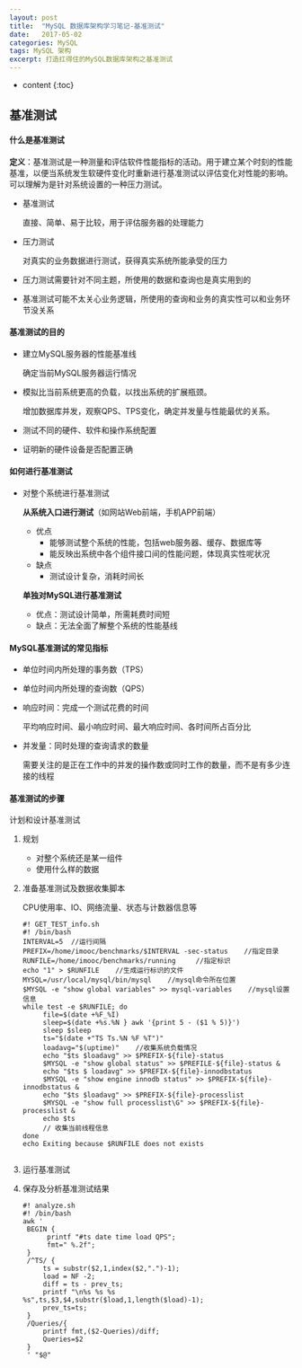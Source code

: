 ```yaml
---
layout: post
title:  "MySQL 数据库架构学习笔记-基准测试"
date:   2017-05-02
categories: MySQL
tags: MySQL 架构
excerpt: 打造扛得住的MySQL数据库架构之基准测试
---
```


* content
{:toc}


## 基准测试

#### 什么是基准测试

**定义**：基准测试是一种测量和评估软件性能指标的活动。用于建立某个时刻的性能基准，以便当系统发生软硬件变化时重新进行基准测试以评估变化对性能的影响。可以理解为是针对系统设置的一种压力测试。

* 基准测试

  直接、简单、易于比较，用于评估服务器的处理能力

* 压力测试

  对真实的业务数据进行测试，获得真实系统所能承受的压力

* 压力测试需要针对不同主题，所使用的数据和查询也是真实用到的

* 基准测试可能不太关心业务逻辑，所使用的查询和业务的真实性可以和业务环节没关系



#### 基准测试的目的

* 建立MySQL服务器的性能基准线

  确定当前MySQL服务器运行情况

* 模拟比当前系统更高的负载，以找出系统的扩展瓶颈。

  增加数据库并发，观察QPS、TPS变化，确定并发量与性能最优的关系。

* 测试不同的硬件、软件和操作系统配置

* 证明新的硬件设备是否配置正确



#### 如何进行基准测试

* 对整个系统进行基准测试

  **从系统入口进行测试**（如网站Web前端，手机APP前端）

  * 优点
    * 能够测试整个系统的性能，包括web服务器、缓存、数据库等
    * 能反映出系统中各个组件接口间的性能问题，体现真实性呢状况
  * 缺点
    * 测试设计复杂，消耗时间长

  **单独对MySQL进行基准测试**

  * 优点：测试设计简单，所需耗费时间短
  * 缺点：无法全面了解整个系统的性能基线



#### MySQL基准测试的常见指标

* 单位时间内所处理的事务数（TPS）

* 单位时间内所处理的查询数（QPS）

* 响应时间：完成一个测试花费的时间

  平均响应时间、最小响应时间、最大响应时间、各时间所占百分比

* 并发量：同时处理的查询请求的数量

  需要关注的是正在工作中的并发的操作数或同时工作的数量，而不是有多少连接的线程



#### 基准测试的步骤

计划和设计基准测试

1. 规划

   * 对整个系统还是某一组件
   * 使用什么样的数据

2. 准备基准测试及数据收集脚本

   CPU使用率、IO、网络流量、状态与计数器信息等

   ```shell
   #! GET_TEST_info.sh
   #! /bin/bash
   INTERVAL=5  //运行间隔
   PREFIX=/home/imooc/benchmarks/$INTERVAL -sec-status    //指定目录
   RUNFILE=/home/imooc/benchmarks/running     //指定标识
   echo "1" > $RUNFILE    //生成运行标识的文件
   MYSQL=/usr/local/mysql/bin/mysql    //mysql命令所在位置
   $MYSQL -e "show global variables" >> mysql-variables    //mysql设置信息
   while test -e $RUNFILE; do
   		file=$(date +%F_%I)
   		sleep=$(date +%s.%N } awk '{print 5 - ($1 % 5)}')
   		sleep $sleep
   		ts="$(date +"TS Ts.%N %F %T")"    
   		loadavg="$(uptime)"    //收集系统负载情况
   		echo "$ts $loadavg" >> $PREFIX-${file}-status
   		$MYSQL -e "show global status" >> $PREFILE-${file}-status &
   		echo "$ts $ loadavg" >> $PREFIX-${file}-innodbstatus
   		$MYSQL -e "show engine innodb status" >> $PREFIX-${file}-innodbstatus &
   		echo "$ts $loadavg" >> $PREFIX-${file}-processlist
   		$MYSQL -e "show full processlist\G" >> $PREFIX-${file}-processlist &
   		echo $ts
   		// 收集当前线程信息
   done
   echo Exiting because $RUNFILE does not exists
   		
   ```

3. 运行基准测试

4. 保存及分析基准测试结果

   ```shell
   #! analyze.sh
   #! /bin/bash
   awk '
   	BEGIN {
         printf "#ts date time load QPS";
         fmt=" %.2f";
   	}
   	/^TS/ {
        ts = substr($2,1,index($2,".")-1);
        load = NF -2;
        diff = ts - prev_ts;
        printf "\n%s %s %s %s",ts,$3,$4,substr($load,1,length($load)-1);
        prev_ts=ts;
   	}
   	/Queries/{
        printf fmt,($2-Queries)/diff;
        Queries=$2
   	}
   	' "$@"
   ```

   ​